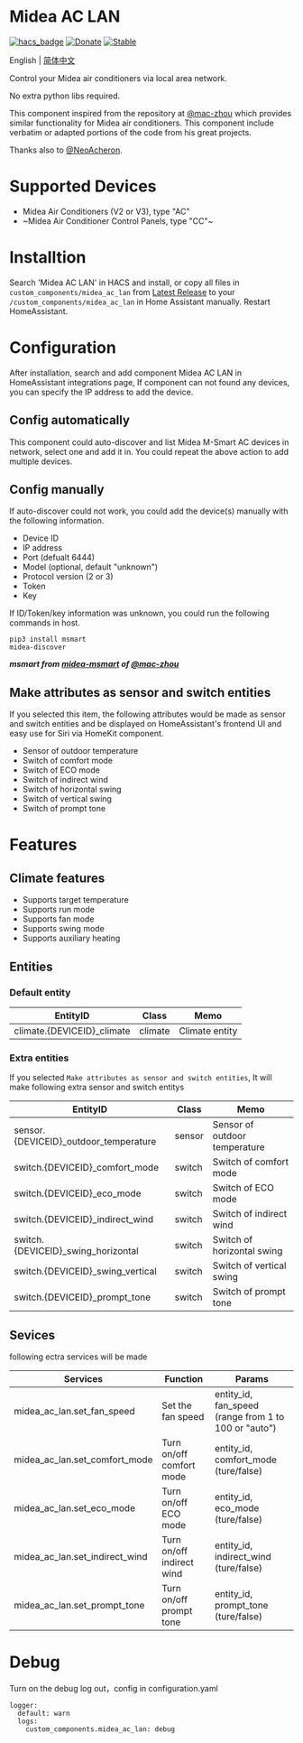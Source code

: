 # Midea AC LAN
[![hacs_badge](https://img.shields.io/badge/HACS-Default-orange.svg)](https://github.com/custom-components/hacs)
[![Donate](https://img.shields.io/badge/donate-BuyMeCoffee-yellow.svg)](https://www.buymeacoffee.com/georgezhao2010)
[![Stable](https://img.shields.io/github/v/release/georgezhao2010/midea_ac_lan)](https://github.com/georgezhao2010/midea_ac_lan/releases/latest)

English | [简体中文](https://github.com/georgezhao2010/midea_ac_lan/blob/master/README_hans.md)

Control your Midea air conditioners via local area network.

No extra python libs required.

This component inspired from the repository at [@mac-zhou](https://github.com/mac-zhou/midea-msmart) which provides similar functionality for Midea air conditioners. This component include verbatim or adapted portions of the code from his great projects.

Thanks also to [@NeoAcheron](https://github.com/NeoAcheron/midea-ac-py).

# Supported Devices
- Midea Air Conditioners (V2 or V3), type "AC"
- ~Midea Air Conditioner Control Panels, type "CC"~

# Installtion
Search 'Midea AC LAN' in HACS and install, or copy all files in `custom_components/midea_ac_lan` from [Latest Release](https://github.com/georgezhao2010/midea_ac_lan/releases/latest) to your `/custom_components/midea_ac_lan` in Home Assistant manually. Restart HomeAssistant.

# Configuration
After installation, search and add component Midea AC LAN in HomeAssistant integrations page,
If component can not found any devices, you can specify the IP address to add the device.

## Config automatically
This component could auto-discover and list Midea M-Smart AC devices in network, select one and add it in. You could repeat the above action to add multiple devices.

## Config manually
If auto-discover could not work, you could add the device(s) manually with the following information.
- Device ID
- IP address
- Port (defualt 6444)
- Model (optional, default "unknown")
- Protocol version (2 or 3)
- Token
- Key

If ID/Token/key information was unknown, you could run the following commands in host.
```
pip3 install msmart
midea-discover
```

***msmart from [midea-msmart](https://github.com/mac-zhou/midea-msmart) of [@mac-zhou](https://github.com/mac-zhou)***

## Make attributes as sensor and switch entities
If you selected this item, the following attributes would be made as sensor and switch entities and be displayed on HomeAssistant's frontend UI and easy use for Siri via HomeKit component.
- Sensor of outdoor temperature 
- Switch of comfort mode
- Switch of ECO mode
- Switch of indirect wind
- Switch of horizontal swing
- Switch of vertical swing
- Switch of prompt tone

# Features
## Climate features
- Supports target temperature
- Supports run mode
- Supports fan mode
- Supports swing mode
- Supports auxiliary heating

## Entities
### Default entity
EntityID | Class | Memo
--- | --- | ---
climate.{DEVICEID}_climate | climate | Climate entity

### Extra entities
If you selected `Make attributes as sensor and switch entities`, It will make following extra sensor and switch entitys

EntityID | Class | Memo
--- | --- | ---
sensor.{DEVICEID}_outdoor_temperature | sensor | Sensor of outdoor temperature
switch.{DEVICEID}_comfort_mode | switch | Switch of comfort mode
switch.{DEVICEID}_eco_mode | switch | Switch of ECO mode
switch.{DEVICEID}_indirect_wind | switch | Switch of indirect wind
switch.{DEVICEID}_swing_horizontal | switch | Switch of horizontal swing
switch.{DEVICEID}_swing_vertical | switch | Switch of vertical swing
switch.{DEVICEID}_prompt_tone | switch | Switch of prompt tone

## Sevices
following ectra services will be made

Services | Function | Params
--- | --- |--- 
midea_ac_lan.set_fan_speed | Set the fan speed | entity_id, fan_speed (range from 1 to 100 or "auto")
midea_ac_lan.set_comfort_mode | Turn on/off comfort mode | entity_id, comfort_mode (ture/false)
midea_ac_lan.set_eco_mode | Turn on/off ECO mode | entity_id, eco_mode (ture/false)
midea_ac_lan.set_indirect_wind | Turn on/off indirect wind | entity_id, indirect_wind (ture/false)
midea_ac_lan.set_prompt_tone | Turn on/off prompt tone | entity_id, prompt_tone (ture/false)

# Debug

Turn on the debug log out，config in configuration.yaml
```
logger:
  default: warn
  logs:
    custom_components.midea_ac_lan: debug
```



